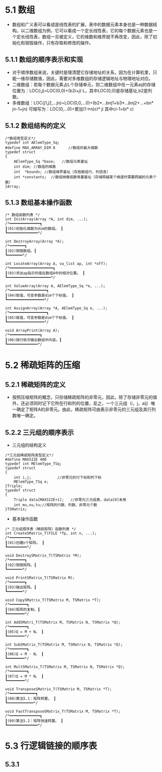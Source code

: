 # 5.1 数组
* 数组和广义表可以看成是线性表的扩展，表中的数据元素本身也是一种数据结构。以二维数组为例，它可以看成一个定长线性表，它的每个数据元素也是一个定长线性表，数组一旦被定义，它的维数和维界就不再改变，因此，除了初始化和销毁操作，只有存取和修改的操作。

## 5.1.1 数组的顺序表示和实现
* 对于顺序数组来说，关键时是理清楚它存储地址的关系，因为在计算机里，只能一维存储数值，因此，需要对多维数组的存储逻辑地址与物理地址对应。
* 二维数组：若每个数据元素占L个存储单元，则二维数组中任一元素aij的存储位置为：LOC(i,j)=LOC(0,0)+(b2*i+j)* L，其中LOC(0,0)是存储基址,b2是列数。
* 多维数组：LOC(j1,j2,...jn)=LOC(0,0,...0)+(b2*...*bn*j1+b3*...*bn*j2+...+bn* jn-1+jn) 可缩写为：LOC(0,...0)+累加(1->n)ci* ji 其中ci-1=bi* ci
## 5.1.2 数组结构的定义
```
/*数组类型定义*/
typedef int AElemType_Sq;     
#define MAX_ARRAY_DIM 8      //数组的最大维数 
typedef struct
{
	AElemType_Sq *base;   //数组元素基址
	int dim; //数组的维数
	int  *bounds; //数组维界基址（存放数组行、列信息）
	int *constants;  //数组映像函数常量基址（存储跨越某个维度时需要跨越的元素个数）	 
}Array;
```
## 5.1.3 数组基本操作函数
```
/* 数组函数列表 */
int InitArray(Array *A, int dim, ...);
/*━━━━━━━━━━━━━━┓
┃(01)初始化维数为dim的数组。 ┃
┗━━━━━━━━━━━━━━*/

int DestroyArray(Array *A);
/*━━━━━━━┓
┃(02)销毁数组。┃
┗━━━━━━━*/ 

int LocateArray(Array A, va_list ap, int *off);
/*━━━━━━━━━━━━━━━━━━━━┓
┃(03)求出ap指示的值在数组A中的相对位置。 ┃
┗━━━━━━━━━━━━━━━━━━━━*/

int ValueArray(Array A, AElemType_Sq *e, ...);
/*━━━━━━━━━━━━━━━━━┓
┃(04)取值，可变参数是dim个下标值。 ┃
┗━━━━━━━━━━━━━━━━━*/

int AssignArray(Array *A, AElemType_Sq e, ...);
/*━━━━━━━━━━━━━━━━━┓
┃(05)赋值，可变参数是dim个下标值。 ┃
┗━━━━━━━━━━━━━━━━━*/

void ArrayPrint(Array A);
/*━━━━━━━━━━━━━━┓
┃(06)按行依次输出数组中内容。┃
┗━━━━━━━━━━━━━━*/

```


# 5.2 稀疏矩阵的压缩
## 5.2.1 稀疏矩阵的定义
* 按照压缩矩阵的概念，只存储稀疏矩阵的非零元，因此，除了存储非零元的值外，还必须同时记下它所在行和列的位置，反之，一个三元组（i，j，aij）唯一确定了矩阵A的非零元。由此，稀疏矩阵可由表示非零元的三元组及其行列数唯一确定。

## 5.2.2 三元组的顺序表示
* 三元组的结构定义
```
/*三元组稀疏矩阵类型定义*/
#define MAXSIZE 400
typedef int MElemType_TSq;
typedef struct
{
	int i,j;            //非零元的行下标和列下标 
	MElemType_TSq e;
}Triple;
typedef struct
{
	Triple data[MAXSIZE+1];   //非零元三元组表，data[0]未用 
	int mu,nu,tu;//矩阵的行数、列数、非零元个数	
}TSMatrix;
```
* 基本操作函数
```
/* 三元组顺序表（稀疏矩阵）函数列表 */
int CreateSMatrix_T(FILE *fp, int n, ...);
/*━━━━━━━━━┓
┃(01)创建n个矩阵。 ┃
┗━━━━━━━━━*/

void DestroySMatrix_T(TSMatrix *M);
/*━━━━━━━┓
┃(02)销毁矩阵。┃
┗━━━━━━━*/

void PrintSMatrix_T(TSMatrix M);
/*━━━━━━━┓
┃(03)输出矩阵。┃
┗━━━━━━━*/

void CopySMatrix_T(TSMatrix M, TSMatrix *T);
/*━━━━━━━━┓
┃(04)矩阵的复制。┃
┗━━━━━━━━*/

int AddSMatri_T(TSMatrix M, TSMatrix N, TSMatrix *Q);
/*━━━━━━━━┓
┃(05)Q = M + N。 ┃
┗━━━━━━━━*/

int SubSMatrix_T(TSMatrix M, TSMatrix N, TSMatrix *Q);
/*━━━━━━━━┓
┃(06)Q = M - N。 ┃
┗━━━━━━━━*/

int MultSMatrix_T(TSMatrix M, TSMatrix N, TSMatrix *Q);
/*━━━━━━━━┓
┃(07)Q = M * N。 ┃
┗━━━━━━━━*/

void TransposeSMatrix_T(TSMatrix M, TSMatrix *T);
/*━━━━━━━━━━━━┓
┃(08)算法5.1：矩阵转置。 ┃
┗━━━━━━━━━━━━*/

void FastTransposeSMatrix_T(TSMatrix M, TSMatrix *T);
/*━━━━━━━━━━━━━━┓
┃(09)算法5.2：矩阵快速转置。 ┃
┗━━━━━━━━━━━━━━*/
```
 # 5.3 行逻辑链接的顺序表
 ## 5.3.1





